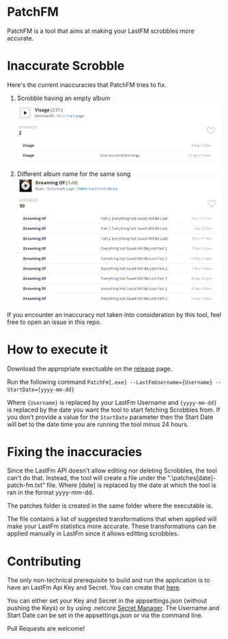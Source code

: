 # PatchFM

PatchFM is a tool that aims at making your LastFM scrobbles more accurate.

# Inaccurate Scrobble

Here's the current inaccuracies that PatchFM tries to fix.

1. Scrobble having an empty album ![empty-album](./docs/img/empty-album.png)
2. Different album name for the same song ![different-album](./docs/img/different-album.png)

If you encounter an inaccuracy not taken into consideration by this tool, feel free to open an issue in this repo.

# How to execute it

Download the appropriate exectuable on the [release](https://github.com/pnolin/PatchFm/releases) page.

Run the following command `PatchFm[.exe] --LastFmUsername={Username} --StartDate={yyyy-mm-dd}`

Where `{Username}` is replaced by your LastFm Username and `{yyyy-mm-dd}` is replaced by the date you want the tool to start fetching Scrobbles from.
If you don't provide a value for the `StartDate` parameter then the Start Date will bet to the date time you are running the tool minus 24 hours.

# Fixing the inaccuracies

Since the LastFm API doesn't allow editing nor deleting Scrobbles, the tool can't do that.
Instead, the tool will create a file under the ".\patches\[date]-patch-fm.txt" file. 
Where [date] is replaced by the date at which the tool is ran in the format yyyy-mm-dd.

The patches folder is created in the same folder where the executable is.

The file contains a list of suggested transformations that when applied will make your LastFm statistics more accurate.
These transformations can be applied manually in LastFm since it allows editting scrobbles.

# Contributing

The only non-technical prerequisite to build and run the application is to have an LastFm Api Key and Secret.
You can create that [here](https://www.last.fm/api/account/create).

You can either set your Key and Secret in the appsettings.json (without pushing the Keys) or by using .netcore [Secret Manager](https://docs.microsoft.com/en-us/aspnet/core/security/app-secrets?view=aspnetcore-3.1&tabs=windows).
The Username and Start Date can be set in the appsettings.json or via the command line.

Pull Requests are welcome!